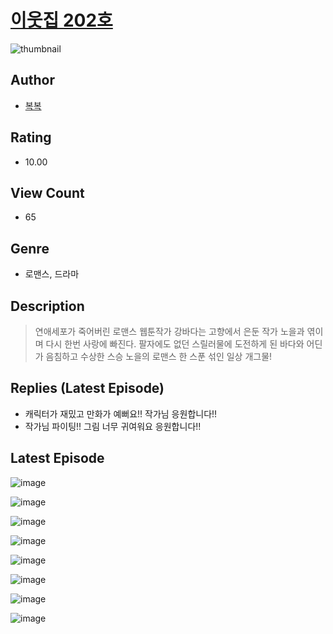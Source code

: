 # [이웃집 202호](https://comic.naver.com/challenge/list?titleId=810933)
![thumbnail](https://image-comic.pstatic.net/user_contents_data/challenge_comic/2023/05/25/175616/upload_7017841009110298724_480x623.jpeg)

## Author
- [복복](https://comic.naver.com/artistTitle?id=175616)

## Rating
- 10.00

## View Count
- 65

## Genre
- 로맨스, 드라마

## Description
> 연애세포가 죽어버린 로맨스 웹툰작가 강바다는 고향에서 은둔 작가 노을과 엮이며 다시 한번 사랑에 빠진다. 팔자에도 없던 스릴러물에 도전하게 된 바다와 어딘가 음침하고 수상한 스승 노을의 로맨스 한 스푼 섞인 일상 개그물!

## Replies (Latest Episode)
- 캐릭터가 재밌고 만화가 예뻐요!! 작가님 응원합니다!!
- 작가님 파이팅!! 그림 너무 귀여워요 응원합니다!!

## Latest Episode
![image](https://image-comic.pstatic.net/user_contents_data/challenge_comic/2023/05/25/175616/upload_7016942683098866488.jpeg)

![image](https://image-comic.pstatic.net/user_contents_data/challenge_comic/2023/05/25/175616/upload_7306587051971011686.jpeg)

![image](https://image-comic.pstatic.net/user_contents_data/challenge_comic/2023/05/25/175616/upload_7161959693339877729.jpeg)

![image](https://image-comic.pstatic.net/user_contents_data/challenge_comic/2023/05/25/175616/upload_3905809888804221488.jpeg)

![image](https://image-comic.pstatic.net/user_contents_data/challenge_comic/2023/05/25/175616/upload_3690527513520911667.jpeg)

![image](https://image-comic.pstatic.net/user_contents_data/challenge_comic/2023/05/25/175616/upload_3616732661045998691.jpeg)

![image](https://image-comic.pstatic.net/user_contents_data/challenge_comic/2023/05/25/175616/upload_3905859134107563828.jpeg)

![image](https://image-comic.pstatic.net/user_contents_data/challenge_comic/2023/05/25/175616/upload_7003439592925061731.jpeg)
